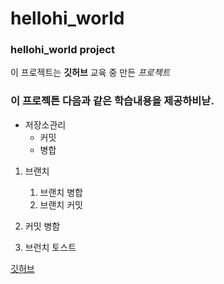 # hellohi_world
### hellohi_world project
이 프로젝트는 **깃허브** 교육 중 만든 *프로젝트*

### 이 프로젝튼 다음과 같은 학습내용을 제공하비낟. 
 * 저장소관리
   * 커밋
   * 병합
   
 1. 브랜치
    1. 브랜치 병합
    1. 브랜치 커밋
    
 1. 커밋 병함
 1. 브런치 토스트
 
 [깃허브](http://github.com)
